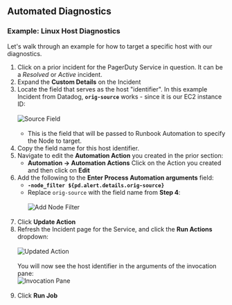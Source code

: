 ## Automated Diagnostics

### Example: Linux Host Diagnostics

Let's walk through an example for how to target a specific host with our diagnostics.

1. Click on a prior incident for the PagerDuty Service in question. It can be a _Resolved_ or _Active_ incident.
2. Expand the **Custom Details** on the Incident
3. Locate the field that serves as the host "identifier". In this example Incident from Datadog, **`orig-source`** works - since it is our EC2 instance ID:<br><br>
![Source Field](@assets/img/solutions-auto-diag-source-field.png)<br><br>
   * This is the field that will be passed to Runbook Automation to specify the Node to target.
4. Copy the field name for this host identifier.
5. Navigate to edit the **Automation Action** you created in the prior section:
    * **Automation -> Automation Actions** Click on the Action you created and then click on **Edit**
6. Add the following to the **Enter Process Automation arguments** field:
   * **`-node_filter ${pd.alert.details.orig-source}`**
   * Replace `orig-source` with the field name from **Step 4**:<br><br>
![Add Node Filter](@assets/img/solutions-auto-diag-add-node-filter.png)<br><br>
7. Click **Update Action**
8. Refresh the Incident page for the Service, and click the **Run Actions** dropdown:<br><br>
![Updated Action](@assets/img/solutions-auto-diag-updated-action.png)<br><br>
You will now see the host identifier in the arguments of the invocation pane:<br>
![Invocation Pane](@assets/img/solutions-auto-diag-invocation-pane.png)<br><br>
9. Click **Run Job**